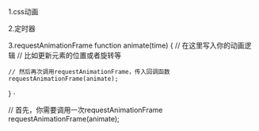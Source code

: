 1.css动画

2.定时器

3.requestAnimationFrame
function animate(time) {
    // 在这里写入你的动画逻辑
    // 比如更新元素的位置或者旋转等
 
    // 然后再次调用requestAnimationFrame，传入回调函数
    requestAnimationFrame(animate);
}
 ·
 
// 首先，你需要调用一次requestAnimationFrame
requestAnimationFrame(animate);